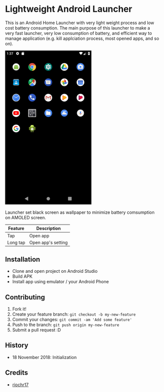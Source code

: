 # Lightweight Android Launcher

This is an Android Home Launcher with very light weight process and low cost battery consumption. The main purpose of this launcher to make a very fast launcher, very low consumption of battery, and efficient way to manage application (e.g. kill applciation process, most opened apps, and so on).

<img src="ss.png" height="500">

<br/>

Launcher set black screen as wallpaper to minimize battery comsumption on AMOLED screen.

| Feature  | Description |
| ------------- | ------------- |
| Tap  | Open app  |
| Long tap  | Open app's setting  |

## Installation

- Clone and open project on Android Studio
- Build APK
- Install app using emulator / your Android Phone

## Contributing

1. Fork it!
2. Create your feature branch: `git checkout -b my-new-feature`
3. Commit your changes: `git commit -am 'Add some feature'`
4. Push to the branch: `git push origin my-new-feature`
5. Submit a pull request :D

## History

- 18 November 2018: Initialization

## Credits

- [riochr17](https://www.github.com/riochr17)
